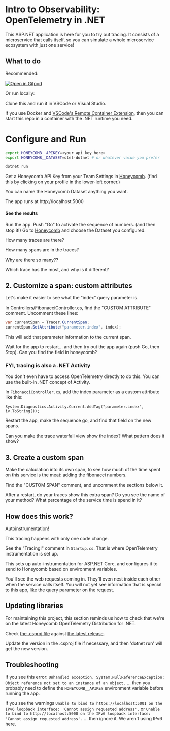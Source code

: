 # Intro to Observability: OpenTelemetry in .NET

This ASP.NET application is here for you to try out tracing.
It consists of a microservice that calls itself, so you can simulate
a whole microservice ecosystem with just one service!

## What to do

Recommended: 

[![Open in Gitpod](https://gitpod.io/button/open-in-gitpod.svg)](https://gitpod.io/#https://github.com/honeycombio/intro-to-o11y-dotnet)

Or run locally:

Clone this and run it in VSCode or Visual Studio.

If you use Docker and [VSCode's Remote Container Extension](https://code.visualstudio.com/docs/remote/containers-tutorial),
 then you can start this repo in a container with the .NET runtime you need.

# Configure and Run

```sh
export HONEYCOMB__APIKEY=<your api key here>
export HONEYCOMB__DATASET=otel-dotnet # or whatever value you prefer

dotnet run
```

Get a Honeycomb API Key from your Team Settings in [Honeycomb](https://ui.honeycomb.io).
(find this by clicking on your profile in the lower-left corner.)

You can name the Honeycomb Dataset anything you want.

The app runs at http://localhost:5000

#### See the results

Run the app. Push "Go" to activate the sequence of numbers. (and then stop it!)
Go to [Honeycomb](https://ui.honeycomb.io) and choose the Dataset you configured.

How many traces are there?

How many spans are in the traces?

Why are there so many??

Which trace has the most, and why is it different?

## 2. Customize a span: custom attributes

Let's make it easier to see what the "index" query parameter is.

In Controllers/FibonacciController.cs, find the "CUSTOM ATTRIBUTE" comment.
Uncomment these lines:

```csharp
var currentSpan = Tracer.CurrentSpan;
currentSpan.SetAttribute("parameter.index", index);
```

This will add that parameter information to the current span.

Wait for the app to restart... and then try out the app again (push Go, then Stop). 
Can you find the field in honeycomb?

### FYI, tracing is also a .NET Activity

You don't even have to access OpenTelemetry directly to do this.
You can use the built-in .NET concept of Activity.

In `FibonacciController.cs`, add the index parameter as a custom attribute like this:

`System.Diagnostics.Activity.Current.AddTag("parameter.index", iv.ToString());`

Restart the app, make the sequence go, and find that field on the new spans.

Can you make the trace waterfall view show the index? What pattern does it show?

## 3. Create a custom span

Make the calculation into its own span, to see how much of the time spent on
this service is the meat: adding the fibonacci numbers.

Find the "CUSTOM SPAN" comment, and uncomment the sections below it.

After a restart, do your traces show this extra span? Do you see the name of your method?
What percentage of the service time is spend in it?

## How does this work?

Autoinstrumentation!

This tracing happens with only one code change.

See the "Tracing!" comment in `Startup.cs`. That is where OpenTelemetry instrumentation is set up.

This sets up auto-instrumentation for ASP.NET Core, and configures it to send to Honeycomb
based on environment variables.

You'll see the web requests coming in. They'll even nest inside each other when the service calls itself. You will not yet
see information that is special to this app, like the query parameter on the request.

## Updating libraries

For maintaining this project, this section reminds us how to check that we're on the latest Honeycomb OpenTelemetry Distribution for .NET.

Check [the .csproj file](https://github.com/honeycombio/intro-to-o11y-dotnet/blob/main/intro-to-observability-dotnet.csproj) against [the latest release](https://github.com/honeycombio/honeycomb-opentelemetry-dotnet/releases).

Update the version in the .csproj file if necessary, and then 'dotnet run' will get the new version.

## Troubleshooting

If you see this error: `Unhandled exception. System.NullReferenceException: Object reference not set to an instance of an object.`
... then you probably need to define the `HONEYCOMB__APIKEY` environment variable before running the app.

If you see the warnings `Unable to bind to https://localhost:5001 on the IPv6 loopback interface: 'Cannot assign requested address'.` or `Unable to bind to http://localhost:5000 on the IPv6 loopback interface: 'Cannot assign requested address'.`
... then ignore it. We aren't using IPv6 here.
